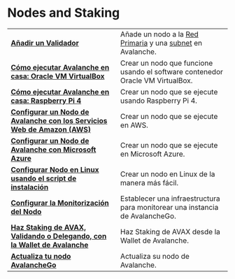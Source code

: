 # Nodes and Staking

|  |  |
| :--- | :--- |
| [**Añadir un Validador**](add-a-validator.md) | Añade un nodo a la [Red Primaria](https://docs.avax.network/learn/platform-overview) y una [subnet](https://docs.avax.network/learn/platform-overview#subnets) en Avalanche. |
| [**Cómo ejecutar Avalanche en casa: Oracle VM VirtualBox**](https://www.youtube.com/watch?v=7Tx1iKg-jL0) | Crear un nodo que funcione usando el software contenedor Oracle VM VirtualBox. |
| [**Cómo ejecutar Avalanche en casa: Raspberry Pi 4**](https://www.youtube.com/watch?v=jlur1nef4-E) | Crear un nodo que se ejecute usando Raspberry Pi 4. |
| [**Configurar un Nodo de Avalanche con los Servicios Web de Amazon \(AWS\)**](https://docs.avax.network/build/tutorials/nodes-and-staking/setting-up-an-avalanche-node-with-amazon-web-services-aws)**​** | Crear un nodo que se ejecute en AWS. |
| [**Configurar un Nodo de Avalanche con Microsoft Azure**](https://docs.avax.network/build/tutorials/platform/set-up-an-avalanche-node-with-microsoft-azure)**​** | Crear un nodo que se ejecute en Microsoft Azure. |
| [**Configurar Nodo en Linux usando el script de instalación**](set-up-node-with-installer.md) | Crear un nodo en Linux de la manera más fácil. |
| [**Configurar la Monitorización del Nodo**](setting-up-node-monitoring.md) | Establecer una infraestructura para monitorear una instancia de AvalancheGo. |
| [**Haz Staking de AVAX, Validando o Delegando, con la Wallet de Avalanche**](staking-avax-by-validating-or-delegating-with-the-avalanche-wallet.md) | Haz Staking de AVAX desde la Wallet de Avalanche. |
| **​**[**Actualiza tu nodo AvalancheGo**](https://docs.avax.network/build/tutorials/nodes-and-staking/upgrade-your-avalanchego-node)**​** | Actualiza su nodo de Avalanche. |

<!--stackedit_data:
eyJoaXN0b3J5IjpbLTM2MzgyNjYwMywxMjQzNTUxMjQsMTk4MD
YyODgxNSwtNzQ2MDA2Mzk2XX0=
-->